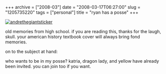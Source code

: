 +++
archive = ["2008-03"]
date = "2008-03-17T06:27:00"
slug = "1205735220"
tags = ["personal"]
title = "ryan has a posse"
+++

[![andrethegiantsticker][1]][2]

old memories from high school. if you are reading this, thanks for the
laugh, skull. your american history textbook cover will always bring fond
memories.

on to the subject at hand:

who wants to be in my posse? katria, dragon lady, and yellow have already
been invited. you can join too if you want.

[1]: http://farm3.static.flickr.com/2463/4082386810_be1e3d700a_o.gif
[2]: http://www.flickr.com/photos/rjbismark90/4082386810/ (andrethegiantsticker by ryanallanjohnson, on Flickr)

